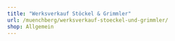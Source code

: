 ```yaml
---
title: "Werksverkauf Stöckel & Grimmler"
url: /muenchberg/werksverkauf-stoeckel-und-grimmler/
shop: Allgemein
---
```

